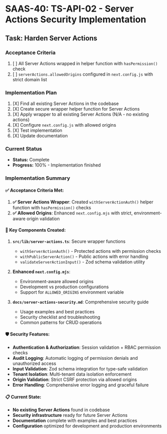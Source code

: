 # SAAS-40: TS-API-02 - Server Actions Security Implementation

## Task: Harden Server Actions

### Acceptance Criteria
1. [ ] All Server Actions wrapped in helper function with `hasPermission()` check
2. [ ] `serverActions.allowedOrigins` configured in `next.config.js` with strict domain list

### Implementation Plan
1. [X] Find all existing Server Actions in the codebase
2. [X] Create secure wrapper helper function for Server Actions
3. [X] Apply wrapper to all existing Server Actions (N/A - no existing actions)
4. [X] Configure `next.config.js` with allowed origins
5. [X] Test implementation
6. [X] Update documentation

### Current Status
- **Status:** Complete
- **Progress:** 100% - Implementation finished

### Implementation Summary

#### ✅ Acceptance Criteria Met:
1. **✅ Server Actions Wrapper**: Created `withServerActionAuth()` helper function with `hasPermission()` checks
2. **✅ Allowed Origins**: Enhanced `next.config.mjs` with strict, environment-aware origin validation

#### 🔧 Key Components Created:
1. **`src/lib/server-actions.ts`**: Secure wrapper functions
   - `withServerActionAuth()` - Protected actions with permission checks
   - `withPublicServerAction()` - Public actions with error handling
   - `validateServerActionInput()` - Zod schema validation utility

2. **Enhanced `next.config.mjs`**: 
   - Environment-aware allowed origins
   - Development vs production configurations
   - Support for `ALLOWED_ORIGINS` environment variable

3. **`docs/server-actions-security.md`**: Comprehensive security guide
   - Usage examples and best practices
   - Security checklist and troubleshooting
   - Common patterns for CRUD operations

#### 🛡️ Security Features:
- **Authentication & Authorization**: Session validation + RBAC permission checks
- **Audit Logging**: Automatic logging of permission denials and unauthorized access
- **Input Validation**: Zod schema integration for type-safe validation
- **Tenant Isolation**: Multi-tenant data isolation enforcement
- **Origin Validation**: Strict CSRF protection via allowed origins
- **Error Handling**: Comprehensive error logging and graceful failure

#### 📋 Current State:
- **No existing Server Actions** found in codebase
- **Security infrastructure** ready for future Server Actions
- **Documentation** complete with examples and best practices
- **Configuration** optimized for development and production environments 